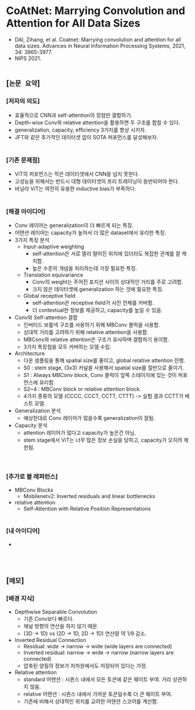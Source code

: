 # CoAtNet: Marrying Convolution and Attention for All Data Sizes
* DAI, Zihang, et al. Coatnet: Marrying convolution and attention for all data sizes. Advances in Neural Information Processing Systems, 2021, 34: 3965-3977.
* NIPS 2021.
<br><br>

## [`논문 요약`]

### [저자의 의도]
* 효율적으로 CNN과 self-attention의 장점만 결합하기.
* Depth-wise Conv와 relative attention을 활용하면 두 구조를 합칠 수 있다.
* generalization, capacity, efficiency 3가지를 향상 시키자.
* JFT와 같은 추가적인 데이터셋 없이 SOTA 퍼포먼스를 달성해보자.
<br><br>

### [기존 문제점]
* ViT의 퍼포먼스는 작은 데이터셋에서 CNN을 넘지 못한다.
* 고성능을 위해서는 반드시 대형 데이터셋의 프리 트레이닝이 동반되어야 한다.
* 바닐라 ViT는 여전히 유용한 inductive bias가 부족하다.
<br><br>

### [해결 아이디어]
* Conv 레이어는 generalization이 더 빠르게 되는 특징.
* 어탠션 레이어는 capacity가 높아서 더 많은 dataset에서 유리한 특징.
* 3가지 특징 분석
    * Input-adaptive weighting
        * self-attention은 서로 멀리 떨어진 위치에 있더라도 복잡한 관계를 잘 캐치함.
        * 높은 수준의 개념을 처리하는데 가장 필요한 특징.
    * Translation equivariance
        * Conv의 weight는 주어진 포지션 사이의 상대적인 거리를 주로 고려함.
        * 크지 않은 데이터셋에 generalization 하는 것에 필요한 특징.
    * Global receptive field
        * self-attention은 receptive field가 사진 전체를 커버함.
        * 더 contextual한 정보를 제공하고, capacity를 높일 수 있음.
* Conv와 Self-attention 결합
    * 인버티드 보틀넥 구조를 사용하기 위해 MBConv 블럭을 사용함.
    * 상대적 거리를 고려하기 위해 relative attention을 사용함.
    * MBConv와 relative attention은 구조가 유사하며 결합하기 용이함.
    * 3가지 특장점을 모두 커버하는 모델 수립.
* Architecture
    * 다운 샘플링을 통해 spatial size를 줄이고, global relative attention 진행.
    * S0 : stem stage, (3x3) 커널을 사용해서 spatial size를 절반으로 줄이기.
    * S1 : Always MBConv block, Conv 블럭이 앞쪽 스테이지에 있는 것이 퍼포먼스에 유리함.
    * S2~4 : MBConv block or relative attention block.
    * 4가지 종류의 모델 (CCCC, CCCT, CCTT, CTTT) -> 실험 결과 CCTT가 베스트 모델.
* Generalization 분석
    * 예상한대로 Conv 레이어가 많을수록 generalization이 잘됨.
* Capacity 분석
    * attention 레이어가 많다고 capacity가 높은건 아님.
    * stem stage에서 ViT는 너무 많은 정보 손실을 당하고, capacity가 오히려 제한됨.  
<br><br>

### [추가로 볼 레퍼런스]
* MBConv Blocks
    * Mobilenetv2: Inverted residuals and linear bottlenecks
* relative attention
    * Self-Attention with Relative Position Representations
<br><br>

### [내 아이디어]
* 
<br><br>



## [`메모`]

### [배경 지식]
* Depthwise Separable Convolution
    * 기존 Conv보다 빠르다.
    * 채널 방향의 연산을 하지 않기 때문.
    * (3D -> 1D) vs (2D -> 1D, 2D -> 1D) 연산량 약 1/9 감소.
* Inverted Residual Connection
    * Residual: wide -> narrow -> wide (wide layers are connected)
    * Inverted residual: narrow -> wide -> narrow (narrow layers are connected)
    * 압축된 양질의 정보가 저차원에서도 저장되어 있다는 가정.
* Relative attention
    * standard 어탠션 : 시퀸스 내에서 모든 토큰에 같은 웨이트 부여. 거리 상관하지 않음.
    * relative 어탠션 : 시퀸스 내에서 가까운 토큰일수록 더 큰 웨이트 부여.
    * 기존에 비해서 상대적인 위치를 교려한 어탠션 스코어를 계산함.
<br><br>


